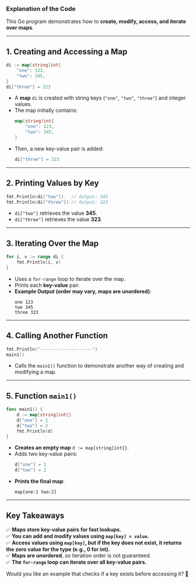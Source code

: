 ### **Explanation of the Code**
This Go program demonstrates how to **create, modify, access, and iterate over maps**.

---

## **1. Creating and Accessing a Map**
```go
di := map[string]int{
	"one": 123,
	"two": 345,
}
di["three"] = 323
```
- A **map** `di` is created with string keys (`"one"`, `"two"`, `"three"`) and integer values.
- The map initially contains:
  ```go
  map[string]int{
      "one": 123,
      "two": 345,
  }
  ```
- Then, a new key-value pair is added:
  ```go
  di["three"] = 323
  ```

---

## **2. Printing Values by Key**
```go
fmt.Println(di["two"])   // Output: 345
fmt.Println(di["three"]) // Output: 323
```
- `di["two"]` retrieves the value **345**.
- `di["three"]` retrieves the value **323**.

---

## **3. Iterating Over the Map**
```go
for i, v := range di {
	fmt.Println(i, v)
}
```
- Uses a `for-range` loop to iterate over the map.
- Prints each **key-value** pair.
- **Example Output (order may vary, maps are unordered)**:
  ```
  one 123
  two 345
  three 323
  ```

---

## **4. Calling Another Function**
```go
fmt.Println("--------------------")
main1()
```
- Calls the `main1()` function to demonstrate another way of creating and modifying a map.

---

## **5. Function `main1()`**
```go
func main1() {
	d := map[string]int{}
	d["one"] = 1
	d["two"] = 2
	fmt.Println(d)
}
```
- **Creates an empty map** `d := map[string]int{}`.
- Adds two key-value pairs:
  ```go
  d["one"] = 1
  d["two"] = 2
  ```
- **Prints the final map**:
  ```
  map[one:1 two:2]
  ```

---

## **Key Takeaways**
✅ **Maps store key-value pairs for fast lookups.**  
✅ **You can add and modify values using `map[key] = value`.**  
✅ **Access values using `map[key]`, but if the key does not exist, it returns the zero value for the type (e.g., 0 for int).**  
✅ **Maps are unordered**, so iteration order is not guaranteed.  
✅ **The `for-range` loop can iterate over all key-value pairs.**  

Would you like an example that checks if a key exists before accessing it? 🚀